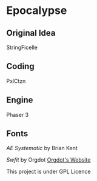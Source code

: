 # Epocalypse

## Original Idea
StringFicelle

## Coding
PxlCtzn

## Engine
Phaser 3

## Fonts
*AE Systematic* by Brian Kent

*Swfit* by Orgdot [Orgdot's Website](http://www.orgdot.com/aliasfonts/)



This project is under GPL Licence
